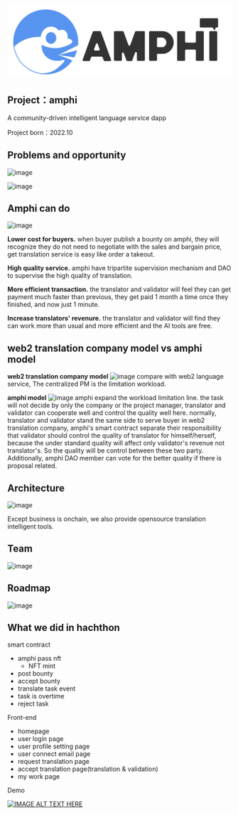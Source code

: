 ![image](https://github.com/Amphi-lab/hackathon-2022-winter-1/blob/main/teams/16-Amphi/Docs/frog-logo_light.png)

## Project：amphi
A community-driven intelligent language service dapp

Project born：2022.10


## Problems and opportunity

![image](https://github.com/Amphi-lab/hackathon-2022-winter/blob/main/teams/16-Amphi/Doc/Industry%20problem.png)


![image](https://github.com/Amphi-lab/hackathon-2022-winter/blob/main/teams/16-Amphi/Doc/Translator%E2%80%98s%20problem.png)

## Amphi can do
![image](https://github.com/Amphi-lab/hackathon-2022-winter/blob/main/teams/16-Amphi/Doc/Amphi%20do.png)

**Lower cost for buyers.** when buyer publish a bounty on amphi, they will recognize they do not need to negotiate with the sales and bargain price, get translation service is easy like order a takeout.

**High quality service.** amphi have tripartite supervision mechanism and DAO to supervise the high quality of translation.

**More efficient transaction.** the translator and validator will feel they can get payment much faster than previous, they get paid 1 month a time once they finished, and now just 1 minute.

**Increase translators' revenure.** the translator and validator will find they can work more than usual and more efficient  and the AI tools are free.

## web2 translation company model vs amphi model

**web2 translation company model**
![image](https://github.com/Amphi-lab/hackathon-2022-winter/blob/main/teams/16-Amphi/Doc/%E5%9B%BE%E7%89%877.png)
compare with web2 language service, The centralized PM is the limitation workload.

**amphi model**
![image](https://github.com/Amphi-lab/hackathon-2022-winter/blob/main/teams/16-Amphi/Doc/%E5%9B%BE%E7%89%876.png)
amphi expand the workload limitation line. the task will not decide by only the company or the project manager, translator and validator can cooperate well and control the quality well here. normally, translator and validator stand the same side to serve buyer in web2 translation company, amphi's smart contract separate their responsibility that validator should control the quality of translator for  himself/herself, because the under standard quality will affect only validator's revenue not translator's. So the quality will be control between these two party. Additionally, amphi DAO member can vote for the better quality if there is proposal related.


## Architecture 

![image](https://github.com/Amphi-lab/hackathon-2022-winter/blob/main/teams/16-Amphi/Doc/%E5%9B%BE%E7%89%875.png)

Except business is onchain, we also provide opensource translation intelligent tools.


## Team
![image](https://github.com/Amphi-lab/hackathon-2022-winter/blob/main/teams/16-Amphi/Doc/Team%20pic.png)

## Roadmap
![image](https://github.com/Amphi-lab/hackathon-2022-winter/blob/main/teams/16-Amphi/Doc/Roadmap.png)

## What we did in hachthon

smart contract
* amphi pass nft
    *  NFT mint
* post bounty
* accept bounty
* translate task event
* task is overtime
* reject task

Front-end
* homepage
* user login page
* user profile setting page
* user connect email page
* request translation page
* accept translation page(translation & validation)
* my work page 

Demo
  
[![IMAGE ALT TEXT HERE](https://img.youtube.com/vi/wE-10IMH4Qk/0.jpg)](https://www.youtube.com/watch?v=wE-10IMH4Qk)


